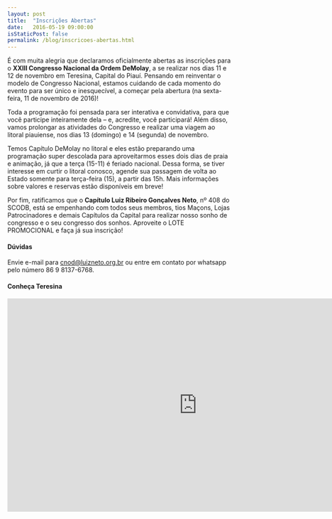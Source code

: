 ```yaml
---
layout: post
title:  "Inscrições Abertas"
date:   2016-05-19 09:00:00
isStaticPost: false
permalink: /blog/inscricoes-abertas.html
---
```


É com muita alegria que declaramos oficialmente abertas as inscrições para o **XXIII Congresso Nacional da Ordem DeMolay**, a se realizar nos dias 11 e 12 de novembro em Teresina, Capital do Piauí. Pensando em reinventar o modelo de Congresso Nacional, estamos cuidando de cada momento do evento para ser único e inesquecível, a começar pela abertura (na sexta-feira, 11 de novembro de 2016)! 


Toda a programação foi pensada para ser interativa e convidativa, para que você participe inteiramente dela – e, acredite, você participará! Além disso, vamos prolongar as atividades do Congresso e realizar uma viagem ao litoral piauiense, nos dias 13 (domingo) e 14 (segunda) de novembro.


Temos Capítulo DeMolay no litoral e eles estão preparando uma programação super descolada para aproveitarmos esses dois dias de praia e animação, já que a terça (15-11) é feriado nacional. Dessa forma, se tiver interesse em curtir o litoral conosco, agende sua passagem de volta ao Estado somente para terça-feira (15), a partir das 15h. Mais informações sobre valores e reservas estão disponíveis em breve!


Por fim, ratificamos que o **Capítulo Luiz Ribeiro Gonçalves Neto**, nº 408 do SCODB, está se empenhando com todos seus membros, tios Maçons, Lojas Patrocinadores e demais Capítulos da Capital para realizar nosso sonho de congresso e o seu congresso dos sonhos. Aproveite o LOTE PROMOCIONAL e faça já sua inscrição! 

#### Dúvidas

Envie e-mail para [cnod@luizneto.org.br](mailto:cnod@luizneto.org.br) ou entre em contato por whatsapp pelo número 86 9 8137-6768.

#### Conheça Teresina
<iframe width="853" height="480" src="https://www.youtube.com/embed/ie7JqbCZ1so" frameborder="0" allowfullscreen></iframe>
